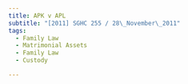 ```yaml
---
title: APK v APL 
subtitle: "[2011] SGHC 255 / 28\_November\_2011"
tags:
  - Family Law
  - Matrimonial Assets
  - Family Law
  - Custody

---
```



